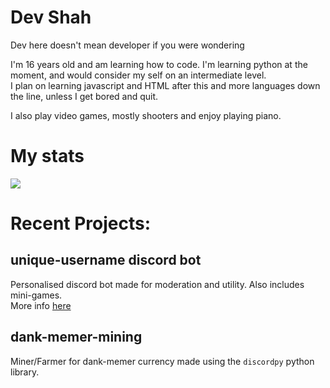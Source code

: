 # Dev Shah
Dev here doesn't mean developer if you were wondering

I'm 16 years old and am learning how to code. I'm learning python at the moment, and would consider my self on an intermediate level. </br>
I plan on learning javascript and HTML after this and more languages down the line, unless I get bored and quit.

I also play video games, mostly shooters and enjoy playing piano.

# My stats

<img src="https://github-readme-stats.vercel.app/api?username=dev-shah-2204&&show_icons=true&title_color=424242&icon_color=bb2acf&text_color=7289da&bg_color=121212">

# Recent Projects:
## unique-username discord bot</br>
Personalised discord bot made for moderation and utility. Also includes mini-games.</br>
More info [here](https://github.com/very-unique-username/unique-username-discord/blob/master/README.md)

## dank-memer-mining</br>
Miner/Farmer for dank-memer currency made using the `discordpy` python library.

